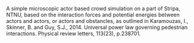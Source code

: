 A simple microscopic actor based crowd simulation on a part of Stripa, NTNU, based on the interaction forces and potential energies between actors and actors, or actors and obstancles, as outlined in Karamouzas, I., Skinner, B. and Guy, S.J., 2014. Universal power law governing pedestrian interactions. Physical review letters, 113(23), p.238701.
